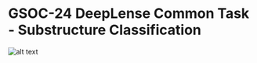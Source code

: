 # GSOC-24 DeepLense Common Task - Substructure Classification

![alt text](https://github.com/AarjavSatia/GSOC-24_DeepLense_Common_Task/blob/main/MultiROC_1.png?raw=true)
